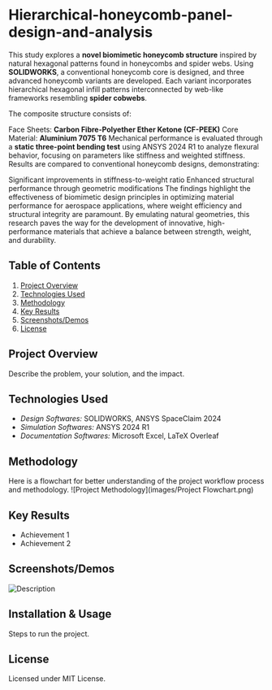 # Hierarchical-honeycomb-panel-design-and-analysis
 This study explores a **novel biomimetic honeycomb structure** inspired by natural hexagonal patterns found in honeycombs and spider webs. Using **SOLIDWORKS**, a conventional honeycomb core is designed, and three advanced honeycomb variants are developed. Each variant incorporates hierarchical hexagonal infill patterns interconnected by web-like frameworks resembling **spider cobwebs**.

The composite structure consists of:

Face Sheets: **Carbon Fibre-Polyether Ether Ketone (CF-PEEK)**
Core Material: **Aluminium 7075 T6**
Mechanical performance is evaluated through a **static three-point bending test** using ANSYS 2024 R1 to analyze flexural behavior, focusing on parameters like stiffness and weighted stiffness. Results are compared to conventional honeycomb designs, demonstrating:

Significant improvements in stiffness-to-weight ratio
Enhanced structural performance through geometric modifications
The findings highlight the effectiveness of biomimetic design principles in optimizing material performance for aerospace applications, where weight efficiency and structural integrity are paramount. By emulating natural geometries, this research paves the way for the development of innovative, high-performance materials that achieve a balance between strength, weight, and durability.

## Table of Contents  
1. [Project Overview](#project-overview)  
2. [Technologies Used](#technologies-used)  
3. [Methodology](#methodology)  
4. [Key Results](#key-results)  
5. [Screenshots/Demos](#screenshotsdemos)  
6. [License](#license)  

## Project Overview  
Describe the problem, your solution, and the impact.

## Technologies Used  
- *Design Softwares:* SOLIDWORKS, ANSYS SpaceClaim 2024
- *Simulation Softwares:* ANSYS 2024 R1
- *Documentation Softwares:* Microsoft Excel, LaTeX Overleaf

## Methodology  
Here is a flowchart for better understanding of the project workflow process and methodology.
![Project Methodology](images/Project Flowchart.png)  

## Key Results  
- Achievement 1  
- Achievement 2  

## Screenshots/Demos  
![Description](path/to/image.png)  

## Installation & Usage  
Steps to run the project.  

## License  
Licensed under MIT License.  
